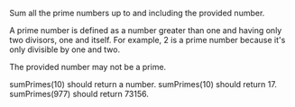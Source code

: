 Sum all the prime numbers up to and including the provided number.

A prime number is defined as a number greater than one and having only two divisors, one and itself. For example, 2 is a prime number because it's only divisible by one and two.

The provided number may not be a prime.

sumPrimes(10) should return a number.
sumPrimes(10) should return 17.
sumPrimes(977) should return 73156.
